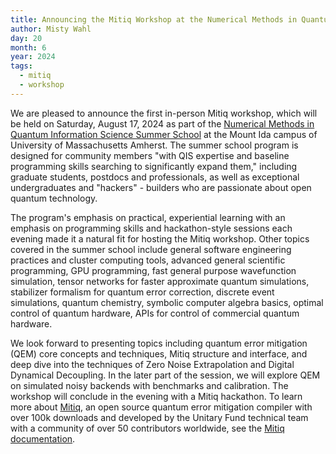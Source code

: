 ```yaml
---
title: Announcing the Mitiq Workshop at the Numerical Methods in Quantum Information Science Summer School
author: Misty Wahl
day: 20
month: 6
year: 2024
tags: 
  - mitiq
  - workshop
---
```


We are pleased to announce the first in-person Mitiq workshop, which will be held on Saturday, August 17, 2024 as part of the [Numerical Methods in Quantum Information Science Summer School](https://qnumerics.org/) at the Mount Ida campus of University of Massachusetts Amherst.
The summer school program is designed for community members "with QIS expertise and baseline programming skills searching to significantly expand them," including graduate students, postdocs and professionals, as well as exceptional undergraduates and "hackers" - builders who are passionate about open quantum technology.

The program's emphasis on practical, experiential learning with an emphasis on programming skills and hackathon-style sessions each evening made it a natural fit for hosting the Mitiq workshop.
Other topics covered in the summer school include general software engineering practices and cluster computing tools, advanced general scientific programming, GPU programming, fast general purpose wavefunction simulation, tensor networks for faster approximate quantum simulations, stabilizer formalism for quantum error correction, discrete event simulations, quantum chemistry, symbolic computer algebra basics, optimal control of quantum hardware, APIs for control of commercial quantum hardware.

We look forward to presenting topics including quantum error mitigation (QEM) core concepts and techniques, Mitiq structure and interface, and deep dive into the techniques of Zero Noise Extrapolation and Digital Dynamical Decoupling.
In the later part of the session, we will explore QEM on simulated noisy backends with benchmarks and calibration.
The workshop will conclude in the evening with a Mitiq hackathon.
To learn more about [Mitiq](https://unitary.fund/research/mitiq/), an open source quantum error mitigation compiler with over 100k downloads and developed by the Unitary Fund technical team with a community of over 50 contributors worldwide, see the [Mitiq documentation](https://mitiq.readthedocs.io/en/stable/).
